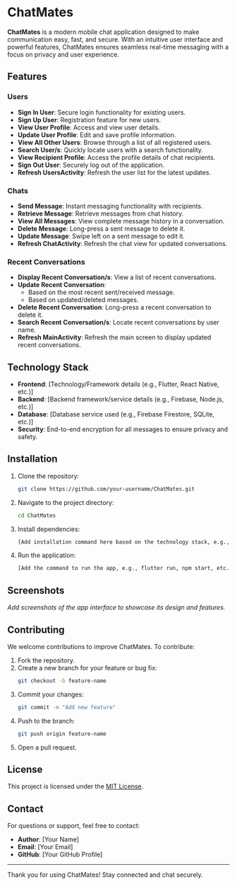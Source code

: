 # ChatMates

**ChatMates** is a modern mobile chat application designed to make communication easy, fast, and secure. With an intuitive user interface and powerful features, ChatMates ensures seamless real-time messaging with a focus on privacy and user experience.

## Features

### **Users**
- **Sign In User**: Secure login functionality for existing users.
- **Sign Up User**: Registration feature for new users.
- **View User Profile**: Access and view user details.
- **Update User Profile**: Edit and save profile information.
- **View All Other Users**: Browse through a list of all registered users.
- **Search User/s**: Quickly locate users with a search functionality.
- **View Recipient Profile**: Access the profile details of chat recipients.
- **Sign Out User**: Securely log out of the application.
- **Refresh UsersActivity**: Refresh the user list for the latest updates.

### **Chats**
- **Send Message**: Instant messaging functionality with recipients.
- **Retrieve Message**: Retrieve messages from chat history.
- **View All Messages**: View complete message history in a conversation.
- **Delete Message**: Long-press a sent message to delete it.
- **Update Message**: Swipe left on a sent message to edit it.
- **Refresh ChatActivity**: Refresh the chat view for updated conversations.

### **Recent Conversations**
- **Display Recent Conversation/s**: View a list of recent conversations.
- **Update Recent Conversation**:
  - Based on the most recent sent/received message.
  - Based on updated/deleted messages.
- **Delete Recent Conversation**: Long-press a recent conversation to delete it.
- **Search Recent Conversation/s**: Locate recent conversations by user name.
- **Refresh MainActivity**: Refresh the main screen to display updated recent conversations.

## Technology Stack
- **Frontend**: [Technology/Framework details (e.g., Flutter, React Native, etc.)]
- **Backend**: [Backend framework/service details (e.g., Firebase, Node.js, etc.)]
- **Database**: [Database service used (e.g., Firebase Firestore, SQLite, etc.)]
- **Security**: End-to-end encryption for all messages to ensure privacy and safety.

## Installation

1. Clone the repository:
   ```bash
   git clone https://github.com/your-username/ChatMates.git
   ```

2. Navigate to the project directory:
   ```bash
   cd ChatMates
   ```

3. Install dependencies:
   ```bash
   [Add installation command here based on the technology stack, e.g., npm install, flutter pub get, etc.]
   ```

4. Run the application:
   ```bash
   [Add the command to run the app, e.g., flutter run, npm start, etc.]
   ```

## Screenshots

_Add screenshots of the app interface to showcase its design and features._

## Contributing

We welcome contributions to improve ChatMates. To contribute:

1. Fork the repository.
2. Create a new branch for your feature or bug fix:
   ```bash
   git checkout -b feature-name
   ```
3. Commit your changes:
   ```bash
   git commit -m "Add new feature"
   ```
4. Push to the branch:
   ```bash
   git push origin feature-name
   ```
5. Open a pull request.

## License

This project is licensed under the [MIT License](LICENSE).

## Contact

For questions or support, feel free to contact:

- **Author**: [Your Name]
- **Email**: [Your Email]
- **GitHub**: [Your GitHub Profile]

---

Thank you for using ChatMates! Stay connected and chat securely.
